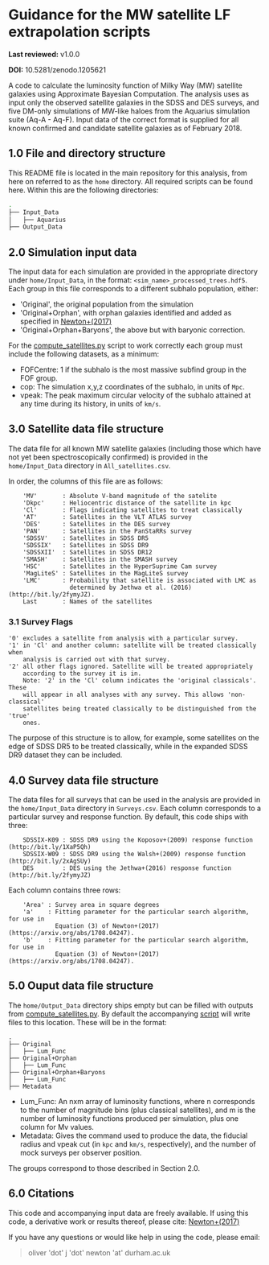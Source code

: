 # Guidance for the MW satellite LF extrapolation scripts
**Last reviewed:** v1.0.0

**DOI:** 10.5281/zenodo.1205621

A code to calculate the luminosity function of Milky Way (MW) satellite galaxies
using Approximate Bayesian Computation. The analysis uses as input only the
observed satellite galaxies in the SDSS and DES surveys, and five DM-only
simulations of MW-like haloes from the Aquarius simulation suite (Aq-A - Aq-F).
Input data of the correct format is supplied for all known confirmed and
candidate satellite galaxies as of February 2018.

## 1.0 File and directory structure
This README file is located in the main repository for this analysis, from here
on referred to as the `home` directory. All required scripts can be found here.
Within this are the following directories:
```bash
.
├── Input_Data
│   ├── Aquarius
├── Output_Data

```

## 2.0 Simulation input data
The input data for each simulation are provided in the appropriate directory
under `home/Input_Data`, in the format:
   `<sim_name>_processed_trees.hdf5`.
Each group in this file corresponds to a different subhalo population, either:
* 'Original', the original population from the simulation
* 'Original+Orphan', with orphan galaxies identified and added as specified in
    [Newton+(2017)](https://arxiv.org/abs/1708.04247)
* 'Original+Orphan+Baryons', the above but with baryonic correction.

For the [compute_satellites.py](/compute_satellites.py) script to work correctly
each group must include the following datasets, as a minimum:
* FOFCentre: 1 if the subhalo is the most massive subfind group in the FOF group.
* cop: The simulation x,y,z coordinates of the subhalo, in units of `Mpc`.
* vpeak: The peak maximum circular velocity of the subhalo attained at any time
         during its history, in units of `km/s`.

## 3.0 Satellite data file structure
The data file for all known MW satellite galaxies (including those which have
not yet been spectroscopically confirmed) is provided in the `home/Input_Data`
directory in `All_satellites.csv`.

In order, the columns of this file are as follows:
```
    'MV'       : Absolute V-band magnitude of the satelite   
    'Dkpc'     : Heliocentric distance of the satellite in kpc   
    'Cl'       : Flags indicating satellites to treat classically   
    'AT'       : Satellites in the VLT ATLAS survey   
    'DES'      : Satellites in the DES survey   
    'PAN'      : Satellites in the PanStaRRs survey   
    'SDSSV'    : Satellites in SDSS DR5   
    'SDSSIX'   : Satellites in SDSS DR9   
    'SDSSXII'  : Satellites in SDSS DR12   
    'SMASH'    : Satellites in the SMASH survey   
    'HSC'      : Satellites in the HyperSuprime Cam survey   
    'MagLiteS' : Satellites in the MagLiteS survey   
    'LMC'      : Probability that satellite is associated with LMC as   
                 determined by Jethwa et al. (2016) (http://bit.ly/2fymyJZ).   
    Last       : Names of the satellites
```

### 3.1 Survey Flags
    '0' excludes a satellite from analysis with a particular survey.   
    '1' in 'Cl' and another column: satellite will be treated classically when
        analysis is carried out with that survey.   
    '2' all other flags ignored. Satellite will be treated appropriately
        according to the survey it is in.   
        Note: '2' in the 'Cl' column indicates the 'original classicals'. These
        will appear in all analyses with any survey. This allows 'non-classical'
        satellites being treated classically to be distinguished from the 'true'
        ones.

The purpose of this structure is to allow, for example, some satellites on the
edge of SDSS DR5 to be treated classically, while in the expanded SDSS DR9
dataset they can be included.

## 4.0 Survey data file structure
The data files for all surveys that can be used in the analysis are provided in
the `home/Input_Data` directory in `Surveys.csv`. Each column corresponds to a
particular survey and response function. By default, this code ships with three:
```
    SDSSIX-K09 : SDSS DR9 using the Koposov+(2009) response function (http://bit.ly/1XaP5Qh)
    SDSSIX-W09 : SDSS DR9 using the Walsh+(2009) response function (http://bit.ly/2xAgSUy)
    DES        : DES using the Jethwa+(2016) response function (http://bit.ly/2fymyJZ)
```

Each column contains three rows:
```
    'Area' : Survey area in square degrees
    'a'    : Fitting parameter for the particular search algorithm, for use in
             Equation (3) of Newton+(2017) (https://arxiv.org/abs/1708.04247).
    'b'    : Fitting parameter for the particular search algorithm, for use in
             Equation (3) of Newton+(2017) (https://arxiv.org/abs/1708.04247).
```

## 5.0 Ouput data file structure
The `home/Output_Data` directory ships empty but can be filled with outputs from
[compute_satellites.py](/compute_satellites.py). By default the accompanying
[script](/script_compute_satellites.py) will write files to this location. These
will be in the format:
```
.
├── Original
│   ├── Lum_Func
├── Original+Orphan
│   ├── Lum_Func
├── Original+Orphan+Baryons
│   ├── Lum_Func
├── Metadata
```
* Lum_Func: An nxm array of luminosity functions, where n corresponds to the
number of magnitude bins (plus classical satellites), and m is the number of
luminosity functions produced per simulation, plus one column for Mv values.
* Metadata: Gives the command used to produce the data, the fiducial radius and
vpeak cut (in `kpc` and `km/s`, respectively), and the number of mock surveys
per observer position.

The groups correspond to those described in Section 2.0.

## 6.0 Citations
This code and accompanying input data are freely available. If using this code,
a derivative work or results thereof, please cite:
[Newton+(2017)](https://arxiv.org/abs/1708.04247)

If you have any questions or would like help in using the code, please email:
> oliver 'dot' j 'dot' newton 'at' durham.ac.uk
